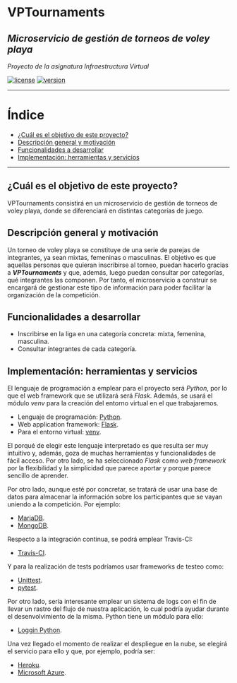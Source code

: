 # VPTournaments
## *Microservicio de gestión de torneos de voley playa*

*Proyecto de la asignatura Infraestructura Virtual*

[![license](https://img.shields.io/badge/license-GPLv3-brightgreen)](https://www.gnu.org/licenses/gpl-3.0.html)   [![version](https://img.shields.io/badge/version-v0.1-blue)](https://github.com/pramartinez/IV_project) 

___________________________________

Índice
======
<!--ts-->
  - [¿Cuál es el objetivo de este proyecto?](#%c2%bfcu%c3%a1l-es-el-objetivo-de-este-proyecto)
  - [Descripción general y motivación](#descripci%c3%b3n-general-y-motivaci%c3%b3n)
  - [Funcionalidades a desarrollar](#funcionalidades-a-desarrollar)
  - [Implementación: herramientas y servicios](#implementaci%c3%b3n-herramientas-y-servicios)
<!--te-->

__________________________________________


## ¿Cuál es el objetivo de este proyecto?
VPTournaments consistirá en un microservicio de gestión de torneos de voley playa, donde se diferenciará en distintas categorías de juego.

## Descripción general y motivación
Un torneo de voley playa se constituye de una serie de parejas de integrantes, ya sean mixtas, femeninas o masculinas. El objetivo es que aquellas personas que quieran inscribirse al torneo, puedan hacerlo gracias a ***VPTournaments*** y que, además, luego puedan consultar por categorías, qué integrantes las componen. Por tanto, el microservicio a construir se encargará de gestionar este tipo de información para poder facilitar la organización de la competición.

## Funcionalidades a desarrollar
-   Inscribirse en la liga en una categoría concreta: mixta, femenina, masculina.
-   Consultar integrantes de cada categoría.

## Implementación: herramientas y servicios
El lenguaje de programación a emplear para el proyecto será *Python*, por lo que el web framework que se utilizará será *Flask*. Además, se usará el módulo *venv* para la creación del entorno virtual en el que trabajaremos.
- Lenguaje de programación: [Python](https://www.python.org/).
- Web application framework: [Flask](https://palletsprojects.com/p/flask/).
- Para el entorno virtual: [venv](https://docs.python.org/3/library/venv.html).

El porqué de elegir este lenguaje interpretado es que resulta ser muy intuitivo y, además, goza de muchas herramientas y funcionalidades de fácil acceso. Por otro lado, se ha seleccionado *Flask* como *web framework* por la flexibilidad y la simplicidad que parece aportar y porque parece sencillo de aprender.

Por otro lado, aunque esté por concretar, se tratará de usar una base de datos para almacenar la información sobre los participantes que se vayan uniendo a la competición. Por ejemplo:
- [MariaDB](https://mariadb.org/).
- [MongoDB](https://www.mongodb.com/es).

Respecto a la integración continua, se podrá emplear Travis-CI:
- [Travis-CI](https://travis-ci.org/).

Y para la realización de tests podríamos usar frameworks de testeo como:
- [Unittest](https://docs.python.org/3/library/unittest.html).
- [pytest](https://docs.pytest.org/en/latest/).

Por otro lado, sería interesante emplear un sistema de logs con el fin de llevar un rastro del flujo de nuestra aplicación, lo cual podría ayudar durante el desenvolvimiento de la misma. Python tiene un módulo para ello:
- [Loggin Python](https://docs.python.org/3/library/logging.html).

Una vez llegado el momento de realizar el despliegue en la nube, se elegirá el servicio para ello y que, por ejemplo, podría ser: 
- [Heroku](https://www.heroku.com/home).
- [Microsoft Azure](https://azure.microsoft.com/es-es/free/search/?&ef_id=EAIaIQobChMIp7Gn16_z5AIVCLDtCh3jUA2cEAAYASAAEgJ_cfD_BwE:G:s&OCID=AID2000115_SEM_VAab2G2A&MarinID=VAab2G2A_325772882790_azure_e_c__68954907492_kwd-49508422&lnkd=Google_Azure_Brand&dclid=CJbPsNiv8-QCFRDV1QodhagCXw).

